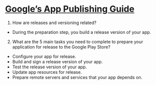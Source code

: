# [Google’s App Publishing Guide](https://developer.android.com/studio/publish)

1. How are releases and versioning related?

- During the preparation step, you build a release version of your app.


2. What are the 5 main tasks you need to complete to prepare your application for release to the Google Play Store?

- Configure your app for release.
- Build and sign a release version of your app.
- Test the release version of your app.
- Update app resources for release.
- Prepare remote servers and services that your app depends on.


